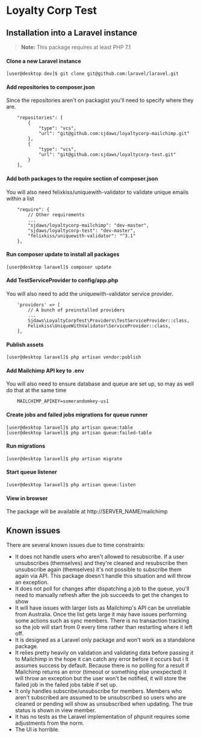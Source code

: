 # Loyalty Corp Test

## Installation into a Laravel instance

> **Note:** This package requires at least PHP 7.1

#### Clone a new Laravel instance

```
[user@desktop dev]$ git clone git@github.com:laravel/laravel.git
```

#### Add repositories to composer.json

Since the repositories aren't on packagist you'll need to specify where they are.

```
    "repositories": [
        {
            "type": "vcs",
            "url": "git@github.com:sjdaws/loyaltycorp-mailchimp.git"
        },
        {
            "type": "vcs",
            "url": "git@github.com:sjdaws/loyaltycorp-test.git"
        }
    ],
```

#### Add both packages to the require section of composer.json

You will also need felixkiss/uniquewith-validator to validate unique emails within a list

```
    "require": {
        // Other requirements
        ...
        "sjdaws/loyaltycorp-mailchimp": "dev-master",
        "sjdaws/loyaltycorp-test": "dev-master",
        "felixkiss/uniquewith-validator": "^3.1"
    },
```

#### Run composer update to install all packages

```
[user@desktop laravel]$ composer update
```

#### Add TestServiceProvider to config/app.php

You will also need to add the uniquewith-validator service provider.

```
    'providers' => [
        // A bunch of preinstalled providers
        ...
        Sjdaws\LoyaltyCorpTest\Providers\TestServiceProvider::class,
        Felixkiss\UniqueWithValidator\ServiceProvider::class,
    ],
```

#### Publish assets

```
[user@desktop laravel]$ php artisan vendor:publish
```

#### Add Mailchimp API key to .env

You will also need to ensure database and queue are set up, so may as well do that at the same time

```
    MAILCHIMP_APIKEY=somerandomkey-us1
```

#### Create jobs and failed jobs migrations for queue runner

```
[user@desktop laravel]$ php artisan queue:table
[user@desktop laravel]$ php artisan queue:failed-table
````

#### Run migrations

```
[user@desktop laravel]$ php artisan migrate
```

#### Start queue listener

```
[user@desktop laravel]$ php artisan queue:listen
```

#### View in browser

The package will be available at http://SERVER_NAME/mailchimp

## Known issues

There are several known issues due to time constraints:
* It does not handle users who aren't allowed to resubscribe. If a user unsubscribes (themselves) and they're cleaned and resubscribe then unsubscribe again (themselves) it's not possible to subscribe them again via API. This package doesn't handle this situation and will throw an exception.
* It does not poll for changes after dispatching a job to the queue, you'll need to manually refresh after the job succeeds to get the changes to show
* It will have issues with larger lists as Mailchimp's API can be unreliable from Australia. Once the list gets large it may have issues performing some actions such as sync members. There is no transaction tracking so the job will start from 0 every time rather than restarting where it left off.
* It is designed as a Laravel only package and won't work as a standalone package.
* It relies pretty heavily on validation and validating data before passing it to Mailchimp in the hope it can catch any error before it occurs but i It assumes success by default. Because there is no polling for a result if Mailchimp returns an error (timeout or something else unexpected) it will throw an exception but the user won't be notified, it will store the failed job in the failed jobs table if set up.
* It only handles subscribe/unsubscribe for members. Members who aren't subscribed are assumed to be unsubscribed so users who are cleaned or pending will show as unsubscribed when updating. The true status is shown in view member.
* It has no tests as the Laravel implementation of phpunit requires some adjustments from the norm.
* The UI is horrible.
